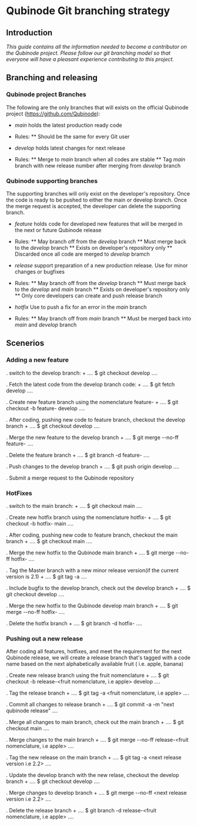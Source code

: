 # Qubinode Git branching  strategy

## Introduction

*This guide contains all the information needed to become a contributor on the Qubinode project. Please follow our git branching model so that everyone will have a pleasant experience contributing to this project.*

## Branching and releasing

### Qubinode project Branches

The following are the only branches that will exists on the official Qubinode project (https://github.com/Qubinode):

- *main* holds the latest production ready code
* Rules:
** Should be the same for every Git user

- *develop* holds latest changes for next release
* Rules:
** Merge to *main*  branch when all codes are stable
** Tag *main* branch with new release number after merging from *develop* branch

### Qubinode supporting branches

The supporting branches will only exist on the developer's repository. Once the code is ready to be pushed to either the main or develop branch. Once the merge request is accepted, the developer can delete the supporting branch.

- *feature* holds code for developed new features that will be merged in the next or future Qubinode release
* Rules:
** May branch off from the *develop* branch
** Must merge back to the *develop* branch
** Exists on developer's repository only
** Discarded once all code are merged to *develop* bramch

- *release* support preparation of a new production release. Use for minor changes or bugfixes
* Rules:
** May branch off from the *develop* branch
** Must merge back to the *develop* and *main* branch
** Exists on developer's repository only
** Only core developers can create and push release branch

- *hotfix* Use to push a fix for an error in the *main* branch
* Rules:
** May branch off from *main* branch
** Must be merged back into *main* and *develop* branch

## Scenerios

### Adding a new feature

. switch to the develop branch:
+
....
$ git checkout develop
....

. Fetch the latest code from the develop branch code:
+
....
$ git fetch develop
....

. Create new feature branch using the nomenclature feature-<issue number>
+
....
$ git checkout -b feature-<issue number> develop
....

. After coding, pushing new code to feature branch, checkout the develop branch
+
....
$ git checkout develop
....

. Merge the new feature to the develop branch
+
....
$ git merge --no-ff feature-<issue number>
....

. Delete the feature branch
+
....
$ git branch -d feature-<issue number>
....

. Push changes to the develop branch
+
....
$ git push origin develop
....

. Submit a merge request to the Qubinode repository

### HotFixes

. switch to the main branch:
+
....
$ git checkout main
....

. Create new hotfix branch using the nomenclature hotfix-<issue number>
+
....
$ git checkout -b hotfix-<issue number> main
....

. After coding, pushing new code to feature branch, checkout the main branch
+
....
$ git checkout main
....

. Merge the new hotfix to the Qubinode main branch
+
....
$ git merge --no-ff hotfix-<issue number>
....

. Tag the Master branch with a new minor release version(if the current version is 2.1)
+
....
$ git tag -a <release minor release number>
....

. Include bugfix to the develop branch, check out the develop branch
+
....
$ git checkout develop
....

. Merge the new hotfix to the Qubinode develop main branch
+
....
$ git merge --no-ff hotfix-<issue number>
....

. Delete the hotfix branch
+
....
$ git branch -d hotfix-<issue number>
....

### Pushing out a new release

After coding all features, hotfixes, and meet the requirement for the next Qubinode release, we will create a release branch that's tagged with a code name based on the next alphabetically available fruit ( i.e. apple, banana)

. Create new release branch using the fruit nomenclature
+
....
$ git checkout -b release-<fruit nomenclature, i.e apple> develop
....

. Tag the release branch
+
....
$ git tag -a <fruit nomenclature, i.e apple>
....

. Commit all changes to release branch
+
....
$ git commit -a -m "next qubinode release"
....

. Merge all changes to main branch, check out the main branch
+
....
$ git checkout main
....

. Merge changes to the main branch
+
....
$ git merge --no-ff release-<fruit nomenclature, i.e apple>
....

. Tag the new release on the main branch
+
....
$ git tag -a <next release version i.e 2.2>
....

. Update the develop branch with the new relase, checkout the develop branch
+
....
$ git checkout develop
....

. Merge changes to develop branch
+
....
$ git merge --no-ff <next release version i.e 2.2>
....

. Delete the release branch
+
....
$ git branch -d release-<fruit nomenclature, i.e apple>
....
